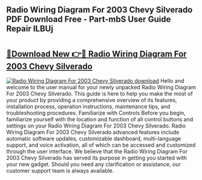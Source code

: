## Radio Wiring Diagram For 2003 Chevy Silverado PDF Download Free - Part-mbS User Guide Repair ILBUj

# <h2><a href="http://dfsdd9s.blite.top/?on=Radio+Wiring+Diagram+For+2003+Chevy+Silverado">🔗Download New 👉🔴 Radio Wiring Diagram For 2003 Chevy Silverado</a></h2>

[![Radio Wiring Diagram For 2003 Chevy Silverado download](https://i.imgur.com/lujVjoI.png)](http://dfsdd9s.blite.top/?on=Radio+Wiring+Diagram+For+2003+Chevy+Silverado)
Hello and welcome to the user manual for your newly unpacked Radio Wiring Diagram For 2003 Chevy Silverado. This guide is here to help you make the most of your product by providing a comprehensive overview of its features, installation process, operation instructions, maintenance tips, and troubleshooting procedures. Familiarize with Controls Before you begin, familiarize yourself with the location and function of all control buttons and settings on your Radio Wiring Diagram For 2003 Chevy Silverado. Radio Wiring Diagram For 2003 Chevy Silverado advanced features include automatic software updates, customizable dashboard, multi-language support, and voice activation, all of which can be accessed and customized through the user interface. We believe that the Radio Wiring Diagram For 2003 Chevy Silverado has served its purpose in getting you started with your new gadget. Should you need any clarification or assistance, our customer support team is always available.
